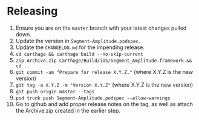 Releasing
=========

 1. Ensure you are on the `master` branch with your latest changes pulled down.
 2. Update the version in `Segment-Amplitude.podspec`.
 3. Update the `CHANGELOG.md` for the impending release.
 4. `cd carthage && carthage build --no-skip-current`
 5. `zip Archive.zip Carthage/Build/iOS/Segment_Amplitude.framework && cd ..`
 6. `git commit -am "Prepare for release X.Y.Z."` (where X.Y.Z is the new version)
 7. `git tag -a X.Y.Z -m "Version X.Y.Z"` (where X.Y.Z is the new version)
 8. `git push origin master --tags`
 9. `pod trunk push Segment-Amplitude.podspec --allow-warnings`
 10. Go to github and add proper release notes on the tag, as well as attach the 
       Archive.zip created in the earlier step.
